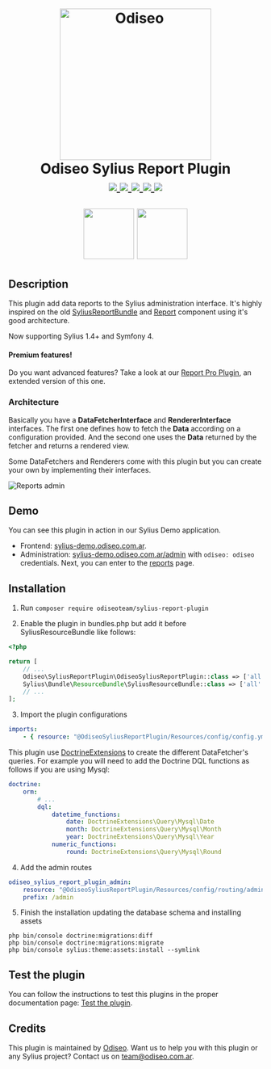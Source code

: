<h1 align="center">
    <a href="https://odiseo.com.ar/" target="_blank" title="Odiseo">
        <img src="https://github.com/odiseoteam/SyliusReportPlugin/blob/master/logo_odiseo.png" alt="Odiseo" width="300px" />
    </a>
    <br />
    Odiseo Sylius Report Plugin
    <br />
    <a href="https://packagist.org/packages/odiseoteam/sylius-report-plugin" title="License" target="_blank">
        <img src="https://img.shields.io/packagist/l/odiseoteam/sylius-report-plugin.svg" />
    </a>
    <a href="https://packagist.org/packages/odiseoteam/sylius-report-plugin" title="Version" target="_blank">
        <img src="https://img.shields.io/packagist/v/odiseoteam/sylius-report-plugin.svg" />
    </a>
    <a href="http://travis-ci.org/odiseoteam/SyliusReportPlugin" title="Build status" target="_blank">
        <img src="https://img.shields.io/travis/odiseoteam/SyliusReportPlugin/master.svg" />
    </a>
    <a href="https://scrutinizer-ci.com/g/odiseoteam/SyliusReportPlugin/" title="Scrutinizer" target="_blank">
        <img src="https://img.shields.io/scrutinizer/g/odiseoteam/SyliusReportPlugin.svg" />
    </a>
    <a href="https://packagist.org/packages/odiseoteam/sylius-report-plugin" title="Total Downloads" target="_blank">
        <img src="https://poser.pugx.org/odiseoteam/sylius-report-plugin/downloads" />
    </a>
    <p align="center">
        <a href="https://sylius.com/plugin/report/" target="_blank"><img src="https://sylius.com/assets/badge-approved-by-sylius.png" width="100"></a>
        <a href="https://sylius.com/partners/odiseo/" target="_blank"><img src="https://github.com/odiseoteam/SyliusReportPlugin/blob/master/badge-partner-by-sylius.png" width="100"></a>
    </p>
</h1>

## Description

This plugin add data reports to the Sylius administration interface.
It's highly inspired on the old [SyliusReportBundle](https://github.com/Sylius/SyliusReportBundle) and 
[Report](https://github.com/Sylius/Report) component using it's good architecture.

Now supporting Sylius 1.4+ and Symfony 4.


#### Premium features!
Do you want advanced features? Take a look at our [Report Pro Plugin](https://odiseo.com.ar/plugins-and-bundles/premium/sylius-report-pro-plugin), an extended version of this one.

### Architecture

Basically you have a **DataFetcherInterface** and **RendererInterface** interfaces. The first one defines how to fetch the **Data**
according on a configuration provided. And the second one uses the **Data** returned by the fetcher and returns a rendered view.

Some DataFetchers and Renderers come with this plugin but you can create your own by implementing their interfaces.

<img src="https://github.com/odiseoteam/SyliusReportPlugin/blob/master/screenshot_1.png" alt="Reports admin">

## Demo

You can see this plugin in action in our Sylius Demo application.

- Frontend: [sylius-demo.odiseo.com.ar](https://sylius-demo.odiseo.com.ar). 
- Administration: [sylius-demo.odiseo.com.ar/admin](https://sylius-demo.odiseo.com.ar/admin) with `odiseo: odiseo` credentials.
Next, you can enter to the [reports](https://sylius-demo.odiseo.com.ar/admin/reports/) page.

## Installation

1. Run `composer require odiseoteam/sylius-report-plugin`

2. Enable the plugin in bundles.php but add it before SyliusResourceBundle like follows:

```php
<?php

return [
    // ...
    Odiseo\SyliusReportPlugin\OdiseoSyliusReportPlugin::class => ['all' => true],
    Sylius\Bundle\ResourceBundle\SyliusResourceBundle::class => ['all' => true],
    // ...
];
```
 
3. Import the plugin configurations
 
```yml
imports:
    - { resource: "@OdiseoSyliusReportPlugin/Resources/config/config.yml" }
```

This plugin use [DoctrineExtensions](https://github.com/beberlei/DoctrineExtensions) to create the different DataFetcher's queries.
For example you will need to add the Doctrine DQL functions as follows if you are using Mysql:

```yml
doctrine:
    orm:
        # ...
        dql:
            datetime_functions:
                date: DoctrineExtensions\Query\Mysql\Date
                month: DoctrineExtensions\Query\Mysql\Month
                year: DoctrineExtensions\Query\Mysql\Year
            numeric_functions:
                round: DoctrineExtensions\Query\Mysql\Round
```

4. Add the admin routes

```yml
odiseo_sylius_report_plugin_admin:
    resource: "@OdiseoSyliusReportPlugin/Resources/config/routing/admin.yml"
    prefix: /admin
```

5. Finish the installation updating the database schema and installing assets
   
```
php bin/console doctrine:migrations:diff
php bin/console doctrine:migrations:migrate
php bin/console sylius:theme:assets:install --symlink
```

## Test the plugin

You can follow the instructions to test this plugins in the proper documentation page: [Test the plugin](doc/tests.md).
    
## Credits

This plugin is maintained by <a href="https://odiseo.com.ar">Odiseo</a>. Want us to help you with this plugin or any Sylius project? Contact us on <a href="mailto:team@odiseo.com.ar">team@odiseo.com.ar</a>.
